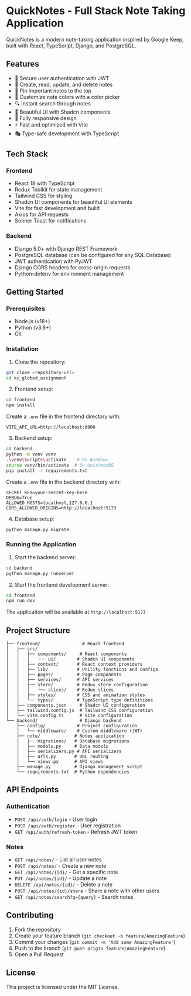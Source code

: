 # QuickNotes - Full Stack Note Taking Application

QuickNotes is a modern note-taking application inspired by Google Keep, built with React, TypeScript, Django, and PostgreSQL.

## Features

- 🔐 Secure user authentication with JWT
- 📝 Create, read, update, and delete notes
- 📌 Pin important notes to the top
- 🎨 Customize note colors with a color picker
- 🔍 Instant search through notes
- 🌈 Beautiful UI with Shadcn components
- 📱 Fully responsive design
- ⚡ Fast and optimized with Vite
- 🎭 Type-safe development with TypeScript

## Tech Stack

### Frontend
- React 18 with TypeScript
- Redux Toolkit for state management
- Tailwind CSS for styling
- Shadcn UI components for beautiful UI elements
- Vite for fast development and build
- Axios for API requests
- Sonner Toast for notifications

### Backend
- Django 5.0+ with Django REST Framework
- PostgreSQL database (can be configured for any SQL Database)
- JWT authentication with PyJWT
- Django CORS headers for cross-origin requests
- Python-dotenv for environment management

## Getting Started

### Prerequisites
- Node.js (v18+)
- Python (v3.8+)
- Git

### Installation

1. Clone the repository:
```bash
git clone <repository-url>
cd kc_globed_assignment
```

2. Frontend setup:
```bash
cd frontend
npm install
```

Create a `.env` file in the frontend directory with:
```env
VITE_API_URL=http://localhost:8000
```

3. Backend setup:
```bash
cd backend
python -m venv venv
.\venv\Scripts\activate    # On Windows
source venv/bin/activate  # On Unix/macOS
pip install -r requirements.txt
```

Create a `.env` file in the backend directory with:
```env
SECRET_KEY=your-secret-key-here
DEBUG=True
ALLOWED_HOSTS=localhost,127.0.0.1
CORS_ALLOWED_ORIGINS=http://localhost:5173
```

4. Database setup:
```bash
python manage.py migrate
```

### Running the Application

1. Start the backend server:
```bash
cd backend
python manage.py runserver
```

2. Start the frontend development server:
```bash
cd frontend
npm run dev
```

The application will be available at `http://localhost:5173`

## Project Structure

```
├── frontend/                # React frontend
│   ├── src/
│   │   ├── components/     # React components
│   │   │   └── ui/        # Shadcn UI components
│   │   ├── context/       # React context providers
│   │   ├── lib/           # Utility functions and configs
│   │   ├── pages/         # Page components
│   │   ├── services/      # API services
│   │   ├── store/         # Redux store configuration
│   │   │   └── slices/    # Redux slices
│   │   ├── styles/        # CSS and animation styles
│   │   └── types/         # TypeScript type definitions
│   ├── components.json     # Shadcn UI configuration
│   ├── tailwind.config.js  # Tailwind CSS configuration
│   └── vite.config.ts      # Vite configuration
└── backend/                # Django backend
    ├── config/            # Project configuration
    │   └── middleware/    # Custom middleware (JWT)
    ├── note/             # Notes application
    │   ├── migrations/   # Database migrations
    │   ├── models.py     # Data models
    │   ├── serializers.py # API serializers
    │   ├── urls.py       # URL routing
    │   └── views.py      # API views
    ├── manage.py         # Django management script
    └── requirements.txt  # Python dependencies
```

## API Endpoints

### Authentication
- `POST /api/auth/login` - User login
- `POST /api/auth/register` - User registration
- `GET /api/auth/refresh-token` - Refresh JWT token

### Notes
- `GET /api/notes/` - List all user notes
- `POST /api/notes/` - Create a new note
- `GET /api/notes/{id}/` - Get a specific note
- `PUT /api/notes/{id}/` - Update a note
- `DELETE /api/notes/{id}/` - Delete a note
- `POST /api/notes/{id}/share` - Share a note with other users
- `GET /api/notes/search?q={query}` - Search notes

## Contributing

1. Fork the repository
2. Create your feature branch (`git checkout -b feature/AmazingFeature`)
3. Commit your changes (`git commit -m 'Add some AmazingFeature'`)
4. Push to the branch (`git push origin feature/AmazingFeature`)
5. Open a Pull Request

## License

This project is licensed under the MIT License.